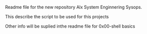 Readme file for the new repository Alx System Enginnering Sysops.

This describe the script to be used for this projects

Other info will be suplied inthe readme file for 0x00-shell basics

